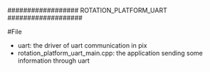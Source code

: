 ################## ROTATION_PLATFORM_UART ###################

#File
+ uart: the driver of uart communication in pix
+ rotation_platform_uart_main.cpp: the application sending some information through uart
